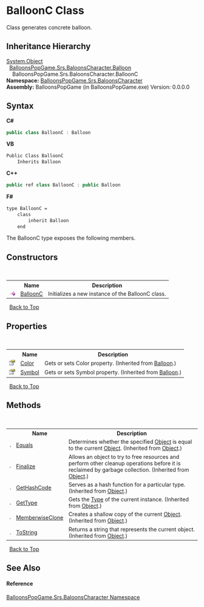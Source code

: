 # BalloonC Class
 

Class generates concrete balloon.


## Inheritance Hierarchy
<a href="http://msdn2.microsoft.com/en-us/library/e5kfa45b" target="_blank">System.Object</a><br />&nbsp;&nbsp;<a href="T_BalloonsPopGame_Srs_BaloonsCharacter_Balloon">BalloonsPopGame.Srs.BaloonsCharacter.Balloon</a><br />&nbsp;&nbsp;&nbsp;&nbsp;BalloonsPopGame.Srs.BaloonsCharacter.BalloonC<br />
**Namespace:**&nbsp;<a href="N_BalloonsPopGame_Srs_BaloonsCharacter">BalloonsPopGame.Srs.BaloonsCharacter</a><br />**Assembly:**&nbsp;BalloonsPopGame (in BalloonsPopGame.exe) Version: 0.0.0.0

## Syntax

**C#**<br />
``` C#
public class BalloonC : Balloon
```

**VB**<br />
``` VB
Public Class BalloonC
	Inherits Balloon
```

**C++**<br />
``` C++
public ref class BalloonC : public Balloon
```

**F#**<br />
``` F#
type BalloonC =  
    class
        inherit Balloon
    end
```

The BalloonC type exposes the following members.


## Constructors
&nbsp;<table><tr><th></th><th>Name</th><th>Description</th></tr><tr><td>![Public method](media/pubmethod.gif "Public method")</td><td><a href="M_BalloonsPopGame_Srs_BaloonsCharacter_BalloonC__ctor">BalloonC</a></td><td>
Initializes a new instance of the BalloonC class.</td></tr></table>&nbsp;
<a href="#balloonc-class">Back to Top</a>

## Properties
&nbsp;<table><tr><th></th><th>Name</th><th>Description</th></tr><tr><td>![Public property](media/pubproperty.gif "Public property")</td><td><a href="P_BalloonsPopGame_Srs_BaloonsCharacter_Balloon_Color">Color</a></td><td>
Gets or sets Color property.
 (Inherited from <a href="T_BalloonsPopGame_Srs_BaloonsCharacter_Balloon">Balloon</a>.)</td></tr><tr><td>![Public property](media/pubproperty.gif "Public property")</td><td><a href="P_BalloonsPopGame_Srs_BaloonsCharacter_Balloon_Symbol">Symbol</a></td><td>
Gets or sets Symbol property.
 (Inherited from <a href="T_BalloonsPopGame_Srs_BaloonsCharacter_Balloon">Balloon</a>.)</td></tr></table>&nbsp;
<a href="#balloonc-class">Back to Top</a>

## Methods
&nbsp;<table><tr><th></th><th>Name</th><th>Description</th></tr><tr><td>![Public method](media/pubmethod.gif "Public method")</td><td><a href="http://msdn2.microsoft.com/en-us/library/bsc2ak47" target="_blank">Equals</a></td><td>
Determines whether the specified <a href="http://msdn2.microsoft.com/en-us/library/e5kfa45b" target="_blank">Object</a> is equal to the current <a href="http://msdn2.microsoft.com/en-us/library/e5kfa45b" target="_blank">Object</a>.
 (Inherited from <a href="http://msdn2.microsoft.com/en-us/library/e5kfa45b" target="_blank">Object</a>.)</td></tr><tr><td>![Protected method](media/protmethod.gif "Protected method")</td><td><a href="http://msdn2.microsoft.com/en-us/library/4k87zsw7" target="_blank">Finalize</a></td><td>
Allows an object to try to free resources and perform other cleanup operations before it is reclaimed by garbage collection.
 (Inherited from <a href="http://msdn2.microsoft.com/en-us/library/e5kfa45b" target="_blank">Object</a>.)</td></tr><tr><td>![Public method](media/pubmethod.gif "Public method")</td><td><a href="http://msdn2.microsoft.com/en-us/library/zdee4b3y" target="_blank">GetHashCode</a></td><td>
Serves as a hash function for a particular type.
 (Inherited from <a href="http://msdn2.microsoft.com/en-us/library/e5kfa45b" target="_blank">Object</a>.)</td></tr><tr><td>![Public method](media/pubmethod.gif "Public method")</td><td><a href="http://msdn2.microsoft.com/en-us/library/dfwy45w9" target="_blank">GetType</a></td><td>
Gets the <a href="http://msdn2.microsoft.com/en-us/library/42892f65" target="_blank">Type</a> of the current instance.
 (Inherited from <a href="http://msdn2.microsoft.com/en-us/library/e5kfa45b" target="_blank">Object</a>.)</td></tr><tr><td>![Protected method](media/protmethod.gif "Protected method")</td><td><a href="http://msdn2.microsoft.com/en-us/library/57ctke0a" target="_blank">MemberwiseClone</a></td><td>
Creates a shallow copy of the current <a href="http://msdn2.microsoft.com/en-us/library/e5kfa45b" target="_blank">Object</a>.
 (Inherited from <a href="http://msdn2.microsoft.com/en-us/library/e5kfa45b" target="_blank">Object</a>.)</td></tr><tr><td>![Public method](media/pubmethod.gif "Public method")</td><td><a href="http://msdn2.microsoft.com/en-us/library/7bxwbwt2" target="_blank">ToString</a></td><td>
Returns a string that represents the current object.
 (Inherited from <a href="http://msdn2.microsoft.com/en-us/library/e5kfa45b" target="_blank">Object</a>.)</td></tr></table>&nbsp;
<a href="#balloonc-class">Back to Top</a>

## See Also


#### Reference
<a href="N_BalloonsPopGame_Srs_BaloonsCharacter">BalloonsPopGame.Srs.BaloonsCharacter Namespace</a><br />